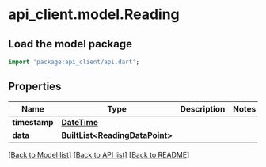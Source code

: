 # api_client.model.Reading

## Load the model package
```dart
import 'package:api_client/api.dart';
```

## Properties
Name | Type | Description | Notes
------------ | ------------- | ------------- | -------------
**timestamp** | [**DateTime**](DateTime.md) |  | 
**data** | [**BuiltList&lt;ReadingDataPoint&gt;**](ReadingDataPoint.md) |  | 

[[Back to Model list]](../README.md#documentation-for-models) [[Back to API list]](../README.md#documentation-for-api-endpoints) [[Back to README]](../README.md)


